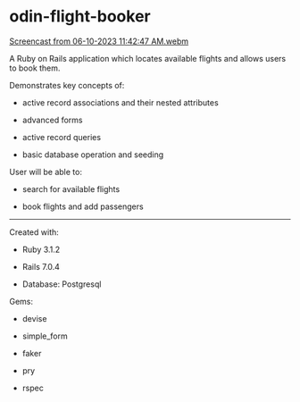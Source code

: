 # odin-flight-booker

[Screencast from 06-10-2023 11:42:47 AM.webm](https://github.com/Servante/odin_flight_booker/assets/26882717/dea94e5a-2897-4966-adad-6f604a4cec09)

A Ruby on Rails application which locates available flights and allows users to book them. 

Demonstrates key concepts of:

* active record associations and their nested attributes

* advanced forms

* active record queries

* basic database operation and seeding


User will be able to:

* search for available flights

* book flights and add passengers


----------------------------------------


Created with:

* Ruby 3.1.2

* Rails 7.0.4

* Database: Postgresql 


Gems:

* devise

* simple_form

* faker

* pry

* rspec
